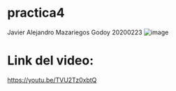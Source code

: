 # practica4
Javier Alejandro Mazariegos Godoy
20200223
![image](https://user-images.githubusercontent.com/61554803/106529121-906c4080-64af-11eb-8a94-b01f92f84679.png)

# Link del video:
https://youtu.be/TVU2Tz0xbtQ
